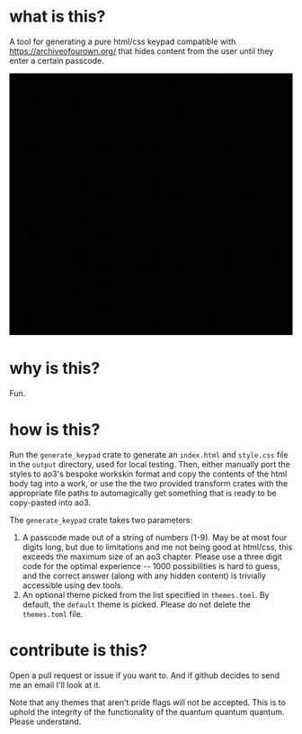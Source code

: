 # what is this?
A tool for generating a pure html/css keypad compatible with https://archiveofourown.org/ that hides content from the user until they enter a certain passcode.

![A gif showing to keypad in action](demo.gif)

# why is this?
Fun.

# how is this?
Run the `generate_keypad` crate to generate an `index.html` and `style.css` file in the `output` directory, used for local testing. Then, either manually port the styles to ao3's bespoke workskin format and copy the contents of the html body tag into a work, or use the the two provided transform crates with the appropriate file paths to automagically get something that is ready to be copy-pasted into ao3.

The `generate_keypad` crate takes two parameters:
1. A passcode made out of a string of numbers (1-9). May be at most four digits long, but due to limitations and me not being good at html/css, this exceeds the maximum size of an ao3 chapter. Please use a three digit code for the optimal experience -- 1000 possibilities is hard to guess, and the correct answer (along with any hidden content) is trivially accessible using dev tools.
1. An optional theme picked from the list specified in `themes.toml`. By default, the `default` theme is picked. Please do not delete the `themes.toml` file.

# contribute is this?
Open a pull request or issue if you want to. And if github decides to send me an email I'll look at it.

Note that any themes that aren't pride flags will not be accepted. This is to uphold the integrity of the functionality of the quantum quantum quantum. Please understand.